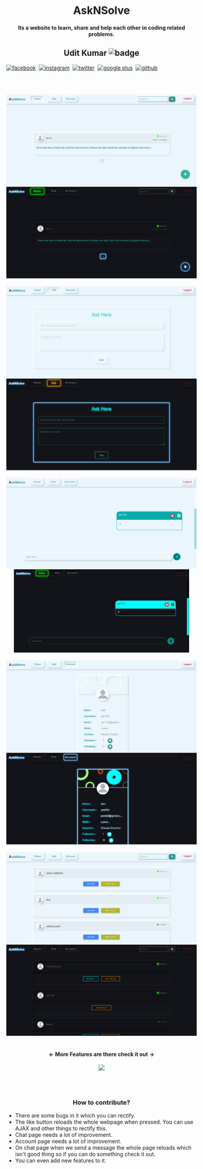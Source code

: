 <h1 align="center">AskNSolve</h1>

<h4 align="center">Its a website to learn, share and help each other in coding related problems.</h4>

  <h2 align="center">Udit Kumar <img src="https://image.flaticon.com/icons/svg/892/892339.svg" alt="badge" height="20" /></h2>
  <div style="display:flex;" align="center"><a href="https://www.facebook.com/login"><img src="https://image.flaticon.com/icons/svg/145/145802.svg" alt="facebook" height="30" /></a>&nbsp;&nbsp;  <a href="https://www.instagram.com/login"><img src="https://image.flaticon.com/icons/svg/145/145805.svg" alt="instagram" height="30" /></a>&nbsp;&nbsp;  <a href="https://www.twitter.com"><img src="https://image.flaticon.com/icons/svg/145/145812.svg" alt="twitter" height="30" /></a>&nbsp;&nbsp;  <a href="https://www.google.com"><img src="https://image.flaticon.com/icons/svg/145/145804.svg" alt="google plus" height="30" /></a>&nbsp;&nbsp;  <a href="https://github.com/uditkumar01?tab=repositories"><img src="https://image.flaticon.com/icons/svg/2111/2111425.svg" alt="github" height="30" /></a></div>
  
<br/><br/>

<div align="center">
<a href="https://uditkumar11.github.io/Golden-Theory"><img src="webpack/static/images/screenshots/Screenshot_2020-08-27 Home Page(1).png"></a>
<a href="https://uditkumar11.github.io/Golden-Theory"><img src="webpack/static/images/screenshots/Screenshot_2020-08-27 Home Page.png"></a>
<br/><br/>
<a href="https://uditkumar11.github.io/Golden-Theory"><img src="webpack/static/images/screenshots/Screenshot_2020-08-27 Ask.png"></a>
<a href="https://uditkumar11.github.io/Golden-Theory"><img src="webpack/static/images/screenshots/Screenshot_2020-08-27 Ask(1).png"></a>
<br/><br/>
<a href="https://uditkumar11.github.io/Golden-Theory"><img src="webpack/static/images/screenshots/Screenshot_2020-08-27 Chat(1).png"></a>
<a href="https://uditkumar11.github.io/Golden-Theory"><img src="webpack/static/images/screenshots/Screenshot_2020-08-27 Chat.png" height="220px"></a>
<br/><br/>
<a href="https://uditkumar11.github.io/Golden-Theory"><img src="webpack/static/images/screenshots/Screenshot_2020-08-27 Your Account Info.png" ></a>
<a href="https://uditkumar11.github.io/Golden-Theory"><img src="webpack/static/images/screenshots/Screenshot_2020-08-27 Your Account Info(1).png" ></a>
<br/><br/>
<a href="https://uditkumar11.github.io/Golden-Theory"><img src="webpack/static/images/screenshots/Screenshot_2020-08-27 a results(1).png"></a>
<a href="https://uditkumar11.github.io/Golden-Theory"><img src="webpack/static/images/screenshots/Screenshot_2020-08-27 a results.png"></a>
<br/><br/>
 </div>
<h4 align = "center"><- More Features are there check it out -></h4>
<a href="https://asknsolve.herokuapp.com" title = "Visit AskNSolve"><p align="center"><img src="https://image.flaticon.com/icons/png/512/120/120905.png" height="50px"/></p></a>
  <br/><br/>
<h3 align="center">How to contribute?</h3>

<ul>
  <li>There are some bugs in it which you can rectify.</li>
  <li>The like button reloads the whole webpage when pressed. You can use AJAX and other things to rectify this.</li>
  <li>Chat page needs a lot of improvement.</li>
  <li>Account page needs a lot of improvement.</li>
  <li>On chat page when we send a message the whole page reloads which isn't good thing so if you can do something check it out.</li>
  <li>You can even add new features to it.</li>
</ul>
